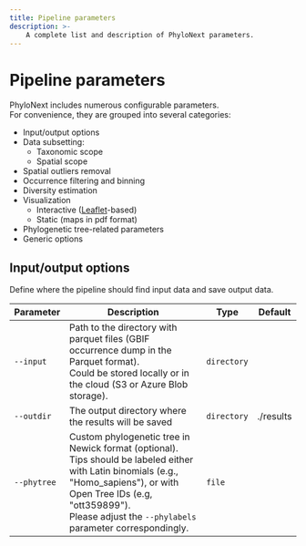 ```yaml
---
title: Pipeline parameters
description: >-
    A complete list and description of PhyloNext parameters.
---
```


# Pipeline parameters

PhyloNext includes numerous configurable parameters.  
For convenience, they are grouped into several categories: 

- Input/output options
- Data subsetting:
    * Taxonomic scope
    * Spatial scope
- Spatial outliers removal
- Occurrence filtering and binning
- Diversity estimation
- Visualization
    * Interactive ([Leaflet](https://leafletjs.com/)-based)
    * Static (maps in pdf format)
- Phylogenetic tree-related parameters
- Generic options

## Input/output options

Define where the pipeline should find input data and save output data.

| Parameter   | Description                                                          | Type     | Default   |
| ----------- | -------------------------------------------------------------------- | -------- | --------- |
| `--input`   | Path to the directory with parquet files (GBIF occurrence dump in the Parquet format).<br>Could be stored locally or in the cloud (S3 or Azure Blob storage).                           | `directory` |           |
| `--outdir`  | The output directory where the results will be saved                 | `directory` | ./results |
| `--phytree` | Custom phylogenetic tree in Newick format (optional).<br>Tips should be labeled either with Latin binomials (e.g., "Homo_sapiens"), or with Open Tree IDs (e.g, "ott359899").<br>Please adjust the `--phylabels` parameter correspondingly.   | `file` |           |

